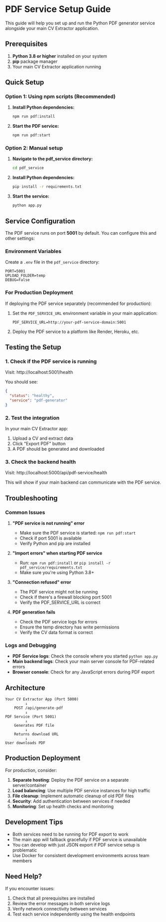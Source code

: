 # PDF Service Setup Guide

This guide will help you set up and run the Python PDF generator service alongside your main CV Extractor application.

## Prerequisites

1. **Python 3.8 or higher** installed on your system
2. **pip** package manager
3. Your main CV Extractor application running

## Quick Setup

### Option 1: Using npm scripts (Recommended)

1. **Install Python dependencies:**
   ```bash
   npm run pdf:install
   ```

2. **Start the PDF service:**
   ```bash
   npm run pdf:start
   ```

### Option 2: Manual setup

1. **Navigate to the pdf_service directory:**
   ```bash
   cd pdf_service
   ```

2. **Install Python dependencies:**
   ```bash
   pip install -r requirements.txt
   ```

3. **Start the service:**
   ```bash
   python app.py
   ```

## Service Configuration

The PDF service runs on port **5001** by default. You can configure this and other settings:

### Environment Variables

Create a `.env` file in the `pdf_service` directory:

```env
PORT=5001
UPLOAD_FOLDER=temp
DEBUG=False
```

### For Production Deployment

If deploying the PDF service separately (recommended for production):

1. Set the `PDF_SERVICE_URL` environment variable in your main application:
   ```env
   PDF_SERVICE_URL=http://your-pdf-service-domain:5001
   ```

2. Deploy the PDF service to a platform like Render, Heroku, etc.

## Testing the Setup

### 1. Check if the PDF service is running

Visit: http://localhost:5001/health

You should see:
```json
{
  "status": "healthy",
  "service": "pdf-generator"
}
```

### 2. Test the integration

In your main CV Extractor app:
1. Upload a CV and extract data
2. Click "Export PDF" button
3. A PDF should be generated and downloaded

### 3. Check the backend health

Visit: http://localhost:5000/api/pdf-service/health

This will show if your main backend can communicate with the PDF service.

## Troubleshooting

### Common Issues

1. **"PDF service is not running" error**
   - Make sure the PDF service is started: `npm run pdf:start`
   - Check if port 5001 is available
   - Verify Python and pip are installed

2. **"Import errors" when starting PDF service**
   - Run: `npm run pdf:install` or `pip install -r pdf_service/requirements.txt`
   - Make sure you're using Python 3.8+

3. **"Connection refused" error**
   - The PDF service might not be running
   - Check if there's a firewall blocking port 5001
   - Verify the PDF_SERVICE_URL is correct

4. **PDF generation fails**
   - Check the PDF service logs for errors
   - Ensure the temp directory has write permissions
   - Verify the CV data format is correct

### Logs and Debugging

- **PDF Service logs**: Check the console where you started `python app.py`
- **Main backend logs**: Check your main server console for PDF-related errors
- **Browser console**: Check for any JavaScript errors during PDF export

## Architecture

```
Your CV Extractor App (Port 5000)
         ↓
    POST /api/generate-pdf
         ↓
PDF Service (Port 5001)
         ↓
    Generates PDF file
         ↓
    Returns download URL
         ↓
User downloads PDF
```

## Production Deployment

For production, consider:

1. **Separate hosting**: Deploy the PDF service on a separate server/container
2. **Load balancing**: Use multiple PDF service instances for high traffic
3. **File cleanup**: Implement automatic cleanup of old PDF files
4. **Security**: Add authentication between services if needed
5. **Monitoring**: Set up health checks and monitoring

## Development Tips

- Both services need to be running for PDF export to work
- The main app will fallback gracefully if PDF service is unavailable
- You can develop with just JSON export if PDF service setup is problematic
- Use Docker for consistent development environments across team members

## Need Help?

If you encounter issues:

1. Check that all prerequisites are installed
2. Review the error messages in both service logs
3. Verify network connectivity between services
4. Test each service independently using the health endpoints
